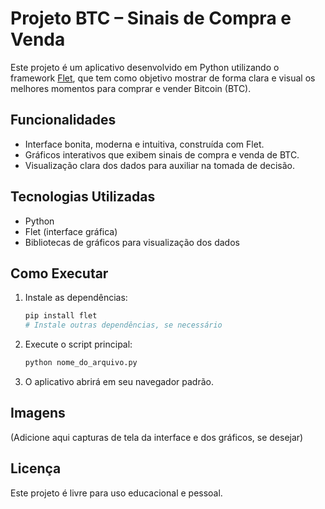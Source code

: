 # Projeto BTC – Sinais de Compra e Venda

Este projeto é um aplicativo desenvolvido em Python utilizando o framework [Flet](https://flet.dev/), que tem como objetivo mostrar de forma clara e visual os melhores momentos para comprar e vender Bitcoin (BTC).

## Funcionalidades

- Interface bonita, moderna e intuitiva, construída com Flet.
- Gráficos interativos que exibem sinais de compra e venda de BTC.
- Visualização clara dos dados para auxiliar na tomada de decisão.

## Tecnologias Utilizadas

- Python
- Flet (interface gráfica)
- Bibliotecas de gráficos para visualização dos dados

## Como Executar

1. Instale as dependências:
   ```bash
   pip install flet
   # Instale outras dependências, se necessário
   ```

2. Execute o script principal:
   ```bash
   python nome_do_arquivo.py
   ```

3. O aplicativo abrirá em seu navegador padrão.

## Imagens

(Adicione aqui capturas de tela da interface e dos gráficos, se desejar)

## Licença

Este projeto é livre para uso educacional e pessoal.
